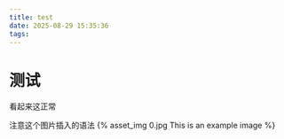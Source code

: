 ```yaml
---
title: test
date: 2025-08-29 15:35:36
tags:
---
```

# 测试
看起来这正常

注意这个图片插入的语法
{% asset_img 0.jpg This is an example image %}